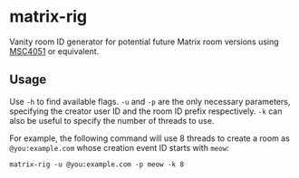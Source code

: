 # matrix-rig
Vanity room ID generator for potential future Matrix room versions using
[MSC4051](https://github.com/matrix-org/matrix-spec-proposals/pull/4051)
or equivalent.

## Usage
Use `-h` to find available flags. `-u` and `-p` are the only necessary
parameters, specifying the creator user ID and the room ID prefix respectively.
`-k` can also be useful to specify the number of threads to use.

For example, the following command will use 8 threads to create a room as
`@you:example.com` whose creation event ID starts with `meow`:

```
matrix-rig -u @you:example.com -p meow -k 8
```
